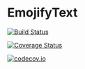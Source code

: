 # EmojifyText

[![Build Status](https://travis-ci.org/RichardoC/EmojifyText.jl.svg?branch=master)](https://travis-ci.org/RichardoC/EmojifyText.jl)

[![Coverage Status](https://coveralls.io/repos/RichardoC/EmojifyText.jl/badge.svg?branch=master&service=github)](https://coveralls.io/github/RichardoC/EmojifyText.jl?branch=master)

[![codecov.io](http://codecov.io/github/RichardoC/EmojifyText.jl/coverage.svg?branch=master)](http://codecov.io/github/RichardoC/EmojifyText.jl?branch=master)
